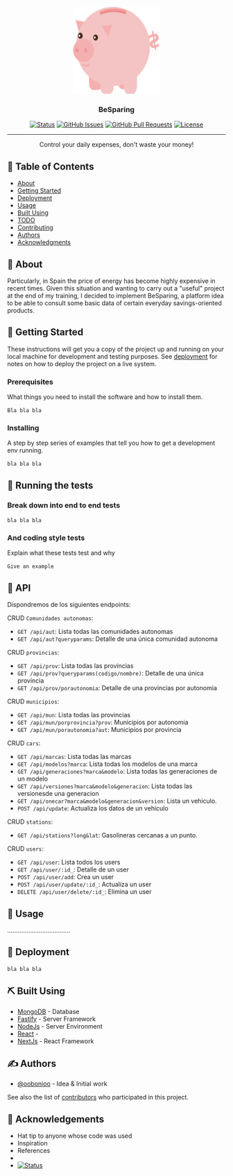 <p align="center">
  <a href="" rel="noopener">
 <img width=200px height=200px src="./imgs/piggy.png" alt="Project logo"></a>
</p>

<h3 align="center">BeSparing</h3>

<div align="center">

[![Status](https://img.shields.io/badge/status-active-success.svg)]()
[![GitHub Issues]()]()
[![GitHub Pull Requests]()]()
[![License]()](/LICENSE)

</div>

---

<p align="center"> Control your daily expenses, don't waste your money!
    <br> 
</p>

## 📝 Table of Contents

- [About](#about)
- [Getting Started](#getting_started)
- [Deployment](#deployment)
- [Usage](#usage)
- [Built Using](#built_using)
- [TODO](../TODO.md)
- [Contributing](../CONTRIBUTING.md)
- [Authors](#authors)
- [Acknowledgments](#acknowledgement)

## 🧐 About <a name = "about"></a>

Particularly, in Spain the price of energy has become highly expensive in recent times.
Given this situation and wanting to carry out a "useful" project at the end of my training, I decided to implement BeSparing, a platform idea to be able to consult some basic data of certain everyday savings-oriented products.

## 🏁 Getting Started <a name = "getting_started"></a>

These instructions will get you a copy of the project up and running on your local machine for development and testing purposes. See [deployment](#deployment) for notes on how to deploy the project on a live system.

### Prerequisites

What things you need to install the software and how to install them.

```
Bla bla bla
```

### Installing

A step by step series of examples that tell you how to get a development env running.

```
bla bla bla
```

## 🔧 Running the tests <a name = "tests"></a>

### Break down into end to end tests

```
bla bla bla
```

### And coding style tests

Explain what these tests test and why

```
Give an example
```

## 🎈 API <a name="usage"></a>

Dispondremos de los siguientes endpoints:

CRUD `Comunidades autonomas`:

- `GET /api/aut`: Lista todas las comunidades autonomas
- `GET /api/aut?queryparams`: Detalle de una única comunidad autonoma

CRUD `provincias`:

- `GET /api/prov`: Lista todas las provincias
- `GET /api/prov?queryparams(codigo/nombre)`: Detalle de una única provincia
- `GET /api/prov/porautonomia`: Detalle de una provincias por autonomia

CRUD `municipios`:

- `GET /api/mun`: Lista todas las provincias
- `GET /api/mun/porprovincia?prov`: Municipios por autonomia
- `GET /api/mun/porautonomia?aut`: Municipios por provincia

CRUD `cars`:

- `GET /api/marcas`: Lista todas las marcas
- `GET /api/modelos?marca`: Lista todas los modelos de una marca
- `GET /api/generaciones?marca&modelo`: Lista todas las generaciones de un modelo
- `GET /api/versiones?marca&modelo&generacion`: Lista todas las versionesde una generacion
- `GET /api/onecar?marca&modelo&generacion&version`: Lista un vehiculo.
- `POST /api/update`: Actualiza los datos de un vehiculo

CRUD `stations`:

- `GET /api/stations?long&lat`: Gasolineras cercanas a un punto.

CRUD `users`:

- `GET /api/user`: Lista todos los users
- `GET /api/user/:id_`: Detalle de un user
- `POST /api/user/add`: Crea un user
- `POST /api/user/update/:id_`: Actualiza un user
- `DELETE /api/user/delete/:id_`: Elimina un user

## 🎈 Usage <a name="usage"></a>

....................................

## 🚀 Deployment <a name = "deployment"></a>

```
bla bla bla
```

## ⛏️ Built Using <a name = "built_using"></a>

- [MongoDB](https://www.mongodb.com/) - Database
- [Fastify](https://www.fastify.io/) - Server Framework
- [NodeJs](https://nodejs.org/en/) - Server Environment
- [React](https://es.reactjs.org/) -
- [NextJs](https://nextjs.org/) - React Framework

## ✍️ Authors <a name = "authors"></a>

- [@oobonioo](https://github.com/oOBoniOo) - Idea & Initial work

See also the list of [contributors](https://github.com/oobonioo/) who participated in this project.

## 🎉 Acknowledgements <a name = "acknowledgement"></a>

- Hat tip to anyone whose code was used
- Inspiration
- References
-
- [![Status](https://brand.corecode.school/logos/logo_core_wide.svg)](https://www.corecode.school/)
